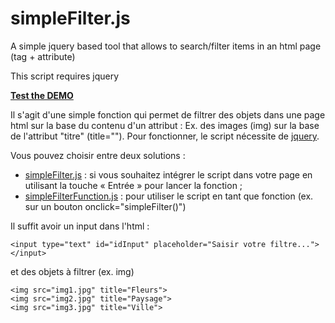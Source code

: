 # simpleFilter.js
A simple jquery based tool that allows to search/filter items in an html page (tag + attribute)

This script requires jquery

**[Test the DEMO](https://skylab.inha.fr/simpleFilter/)**

Il s'agit d'une simple fonction qui permet de filtrer des objets dans une page html sur la base du contenu d'un attribut :
Ex. des images (img) sur la base de l'attribut "titre" (title="").
Pour fonctionner, le script nécessite de [jquery](https://jquery.com/).

Vous pouvez choisir entre deux solutions :
- [simpleFilter.js](https://github.com/INHAParis/simpleFilter/blob/master/js/simpleFilter.js) : si vous souhaitez intégrer le script dans votre page en utilisant la touche « Entrée » pour lancer la fonction ;
- [simpleFilterFunction.js](https://github.com/INHAParis/simpleFilter/blob/master/js/simpleFilterFunction.js) : pour utiliser le script en tant que fonction (ex. sur un bouton onclick="simpleFilter()")

Il suffit avoir un input dans l'html :

    
    <input type="text" id="idInput" placeholder="Saisir votre filtre..."></input>
    

et des objets à filtrer (ex. img)

    
    <img src="img1.jpg" title="Fleurs">
    <img src="img2.jpg" title="Paysage">
    <img src="img3.jpg" title="Ville">
    
